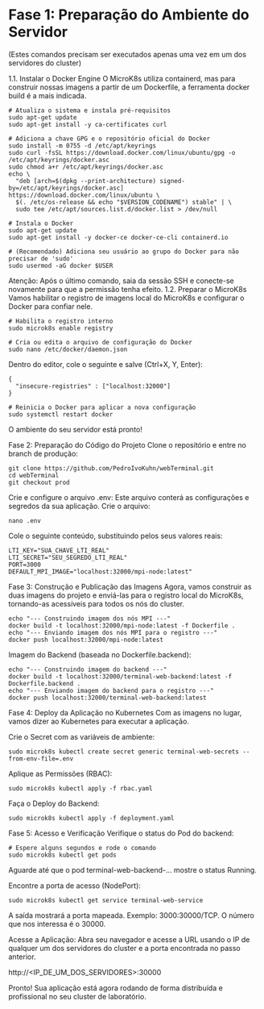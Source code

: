 # Fase 1: Preparação do Ambiente do Servidor
(Estes comandos precisam ser executados apenas uma vez em um dos servidores do cluster)

1.1. Instalar o Docker Engine
O MicroK8s utiliza containerd, mas para construir nossas imagens a partir de um Dockerfile, a ferramenta docker build é a mais indicada.

```
# Atualiza o sistema e instala pré-requisitos
sudo apt-get update
sudo apt-get install -y ca-certificates curl

# Adiciona a chave GPG e o repositório oficial do Docker
sudo install -m 0755 -d /etc/apt/keyrings
sudo curl -fsSL https://download.docker.com/linux/ubuntu/gpg -o /etc/apt/keyrings/docker.asc
sudo chmod a+r /etc/apt/keyrings/docker.asc
echo \
  "deb [arch=$(dpkg --print-architecture) signed-by=/etc/apt/keyrings/docker.asc] https://download.docker.com/linux/ubuntu \
  $(. /etc/os-release && echo "$VERSION_CODENAME") stable" | \
  sudo tee /etc/apt/sources.list.d/docker.list > /dev/null

# Instala o Docker
sudo apt-get update
sudo apt-get install -y docker-ce docker-ce-cli containerd.io

# (Recomendado) Adiciona seu usuário ao grupo do Docker para não precisar de 'sudo'
sudo usermod -aG docker $USER
```
Atenção: Após o último comando, saia da sessão SSH e conecte-se novamente para que a permissão tenha efeito.
1.2. Preparar o MicroK8s
Vamos habilitar o registro de imagens local do MicroK8s e configurar o Docker para confiar nele.

```
# Habilita o registro interno
sudo microk8s enable registry

# Cria ou edita o arquivo de configuração do Docker
sudo nano /etc/docker/daemon.json
```
Dentro do editor, cole o seguinte e salve (Ctrl+X, Y, Enter):

```
{
  "insecure-registries" : ["localhost:32000"]
}
```
```
# Reinicia o Docker para aplicar a nova configuração
sudo systemctl restart docker
```
O ambiente do seu servidor está pronto!

Fase 2: Preparação do Código do Projeto
Clone o repositório e entre no branch de produção:
```
git clone https://github.com/PedroIvoKuhn/webTerminal.git
cd webTerminal
git checkout prod
```
Crie e configure o arquivo .env:
Este arquivo conterá as configurações e segredos da sua aplicação. Crie o arquivo:
```
nano .env
```
Cole o seguinte conteúdo, substituindo pelos seus valores reais:
```
LTI_KEY="SUA_CHAVE_LTI_REAL"
LTI_SECRET="SEU_SEGREDO_LTI_REAL"
PORT=3000
DEFAULT_MPI_IMAGE="localhost:32000/mpi-node:latest"
```
Fase 3: Construção e Publicação das Imagens
Agora, vamos construir as duas imagens do projeto e enviá-las para o registro local do MicroK8s, tornando-as acessíveis para todos os nós do cluster.
```
echo "--- Construindo imagem dos nós MPI ---"
docker build -t localhost:32000/mpi-node:latest -f Dockerfile .
echo "--- Enviando imagem dos nós MPI para o registro ---"
docker push localhost:32000/mpi-node:latest
```
Imagem do Backend (baseada no Dockerfile.backend):
```
echo "--- Construindo imagem do backend ---"
docker build -t localhost:32000/terminal-web-backend:latest -f Dockerfile.backend .
echo "--- Enviando imagem do backend para o registro ---"
docker push localhost:32000/terminal-web-backend:latest
```
Fase 4: Deploy da Aplicação no Kubernetes
Com as imagens no lugar, vamos dizer ao Kubernetes para executar a aplicação.

Crie o Secret com as variáveis de ambiente:
```
sudo microk8s kubectl create secret generic terminal-web-secrets --from-env-file=.env
```
Aplique as Permissões (RBAC):
```
sudo microk8s kubectl apply -f rbac.yaml
```
Faça o Deploy do Backend:
```
sudo microk8s kubectl apply -f deployment.yaml
```
Fase 5: Acesso e Verificação
Verifique o status do Pod do backend:
```
# Espere alguns segundos e rode o comando
sudo microk8s kubectl get pods
```
Aguarde até que o pod terminal-web-backend-... mostre o status Running.

Encontre a porta de acesso (NodePort):
```
sudo microk8s kubectl get service terminal-web-service
```
A saída mostrará a porta mapeada. Exemplo: 3000:30000/TCP. O número que nos interessa é o 30000.

Acesse a Aplicação:
Abra seu navegador e acesse a URL usando o IP de qualquer um dos servidores do cluster e a porta encontrada no passo anterior.

http://<IP_DE_UM_DOS_SERVIDORES>:30000

Pronto! Sua aplicação está agora rodando de forma distribuída e profissional no seu cluster de laboratório.
